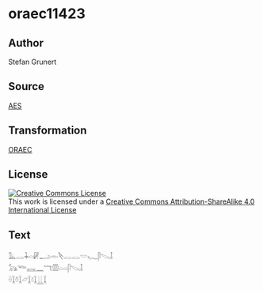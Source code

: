 # oraec11423

## Author

Stefan Grunert

## Source

[AES](https://github.com/simondschweitzer/aes)

## Transformation

[ORAEC](https://oraec.github.io/)

## License

<a rel="license" href="http://creativecommons.org/licenses/by-sa/4.0/"><img alt="Creative Commons License" style="border-width:0" src="https://i.creativecommons.org/l/by-sa/4.0/88x31.png" /></a><br />This work is licensed under a <a rel="license" href="http://creativecommons.org/licenses/by-sa/4.0/">Creative Commons Attribution-ShareAlike 4.0 International License</a>

## Text

𓅓𓂋𓇓𓏏𓏞𓂝𓏛𓌸𓂋𓂋𓎟𓆑𓋴𓌫𓄤<br>
𓃥𓆝𓈘𓈖𓄓𓏃𓏏𓏏𓋴𓌫𓄤<br>
𓏐𓆼𓏊𓆼𓃿𓆼𓍱𓆼𓋲𓆼<br>
